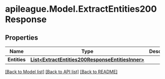 # apileague.Model.ExtractEntities200Response

## Properties

Name | Type | Description | Notes
------------ | ------------- | ------------- | -------------
**Entities** | [**List&lt;ExtractEntities200ResponseEntitiesInner&gt;**](ExtractEntities200ResponseEntitiesInner.md) |  | [optional] 

[[Back to Model list]](../README.md#documentation-for-models) [[Back to API list]](../README.md#documentation-for-api-endpoints) [[Back to README]](../README.md)

